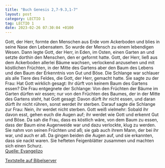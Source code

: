```yaml
---
title: "Buch Genesis 2,7-9.3,1-7"
layout: post
category: LECTIO 1
tag: LECTIO 1
date: 2023-02-26 07:30:04 +0100
---
```

Gott, der Herr, formte den Menschen aus Erde vom Ackerboden und blies in seine Nase den Lebensatem. So wurde der Mensch zu einem lebendigen Wesen.
Dann legte Gott, der Herr, in Eden, im Osten, einen Garten an und setzte dorthin den Menschen, den er geformt hatte.
Gott, der Herr, ließ aus dem Ackerboden allerlei Bäume wachsen, verlockend anzusehen und mit köstlichen Früchten, in der Mitte des Gartens aber den Baum des Lebens und den Baum der Erkenntnis von Gut und Böse.
Die Schlange war schlauer als alle Tiere des Feldes, die Gott, der Herr, gemacht hatte. Sie sagte zu der Frau: Hat Gott wirklich gesagt: Ihr dürft von keinem Baum des Gartens essen?
Die Frau entgegnete der Schlange: Von den Früchten der Bäume im Garten dürfen wir essen;
nur von den Früchten des Baumes, der in der Mitte des Gartens steht, hat Gott gesagt: Davon dürft ihr nicht essen, und daran dürft ihr nicht rühren, sonst werdet ihr sterben.
Darauf sagte die Schlange zur Frau: Nein, ihr werdet nicht sterben.
Gott weiß vielmehr: Sobald ihr davon esst, gehen euch die Augen auf; ihr werdet wie Gott und erkennt Gut und Böse.
Da sah die Frau, dass es köstlich wäre, von dem Baum zu essen, dass der Baum eine Augenweide war und dazu verlockte, klug zu werden. Sie nahm von seinen Früchten und aß; sie gab auch ihrem Mann, der bei ihr war, und auch er aß.
Da gingen beiden die Augen auf, und sie erkannten, dass sie nackt waren. Sie hefteten Feigenblätter zusammen und machten sich einen Schurz.<br>
[Quelle: Evangelizo](https://evangeliumtagfuertag.org/DE/gospel)

[Textstelle auf Bibelserver](https://www.bibleserver.com/EU/1.Mose2,7-9.3,1-7)
